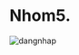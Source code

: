 # Nhom5.
![dangnhap](https://user-images.githubusercontent.com/91788373/143850529-6dadb241-2369-4902-b10f-4c4e1ef6e93b.jpg)

